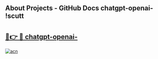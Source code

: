 ## About Projects - GitHub Docs chatgpt-openai- !scutt

# <h2><a href="https://andorid.site?title=chatgpt-openai-&ref=14PRO">🔗👉 🔴 chatgpt-openai-</a></h2>

[![acn](https://github.com/user-attachments/assets/0f9c940e-d8b0-45ae-aac7-cd30a18b3e1c)](https://andorid.site?title=chatgpt-openai-&ref=14PRO)

